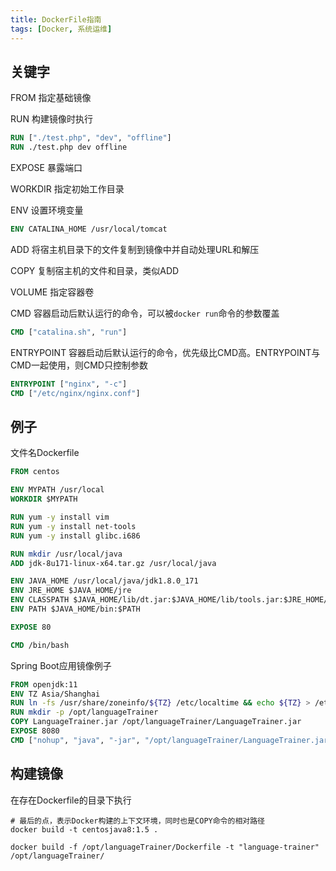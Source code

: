 ```yaml
---
title: DockerFile指南
tags: [Docker, 系统运维]
---
```


## 关键字

FROM 指定基础镜像

RUN 构建镜像时执行

```dockerfile
RUN ["./test.php", "dev", "offline"]
RUN ./test.php dev offline
```

EXPOSE 暴露端口

WORKDIR 指定初始工作目录

ENV 设置环境变量

```dockerfile
ENV CATALINA_HOME /usr/local/tomcat
```

ADD 将宿主机目录下的文件复制到镜像中并自动处理URL和解压

COPY 复制宿主机的文件和目录，类似ADD

VOLUME 指定容器卷

CMD 容器启动后默认运行的命令，可以被`docker run`命令的参数覆盖

```dockerfile
CMD ["catalina.sh", "run"]
```

ENTRYPOINT 容器启动后默认运行的命令，优先级比CMD高。ENTRYPOINT与CMD一起使用，则CMD只控制参数

```dockerfile
ENTRYPOINT ["nginx", "-c"]
CMD ["/etc/nginx/nginx.conf"]
```

## 例子

文件名Dockerfile

```dockerfile
FROM centos

ENV MYPATH /usr/local
WORKDIR $MYPATH

RUN yum -y install vim
RUN yum -y install net-tools
RUN yum -y install glibc.i686

RUN mkdir /usr/local/java
ADD jdk-8u171-linux-x64.tar.gz /usr/local/java

ENV JAVA_HOME /usr/local/java/jdk1.8.0_171
ENV JRE_HOME $JAVA_HOME/jre
ENV CLASSPATH $JAVA_HOME/lib/dt.jar:$JAVA_HOME/lib/tools.jar:$JRE_HOME/lib:$CLASSPATH
ENV PATH $JAVA_HOME/bin:$PATH

EXPOSE 80

CMD /bin/bash
```

Spring Boot应用镜像例子

```dockerfile
FROM openjdk:11
ENV TZ Asia/Shanghai  
RUN ln -fs /usr/share/zoneinfo/${TZ} /etc/localtime && echo ${TZ} > /etc/timezone
RUN mkdir -p /opt/languageTrainer
COPY LanguageTrainer.jar /opt/languageTrainer/LanguageTrainer.jar
EXPOSE 8080
CMD ["nohup", "java", "-jar", "/opt/languageTrainer/LanguageTrainer.jar", "&"]
```

## 构建镜像

在存在Dockerfile的目录下执行

```shell
# 最后的点，表示Docker构建的上下文环境，同时也是COPY命令的相对路径
docker build -t centosjava8:1.5 .
```

```shell
docker build -f /opt/languageTrainer/Dockerfile -t "language-trainer" /opt/languageTrainer/
```